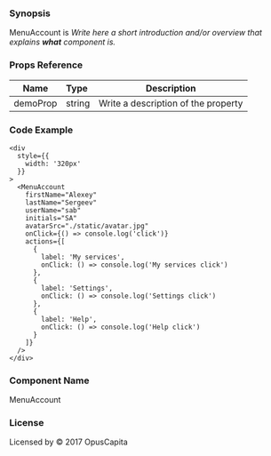 ### Synopsis

MenuAccount is 
*Write here a short introduction and/or overview that explains **what** component is.*

### Props Reference

| Name                           | Type                    | Description                                                 |
| ------------------------------ | :---------------------- | ----------------------------------------------------------- |
| demoProp                       | string                  | Write a description of the property                         |

### Code Example

```
<div
  style={{
    width: '320px'
  }}
>
  <MenuAccount
    firstName="Alexey"
    lastName="Sergeev"
    userName="sab"
    initials="SA"
    avatarSrc="./static/avatar.jpg"
    onClick={() => console.log('click')}
    actions={[
      {
        label: 'My services',
        onClick: () => console.log('My services click')
      },
      {
        label: 'Settings',
        onClick: () => console.log('Settings click')
      },
      {
        label: 'Help',
        onClick: () => console.log('Help click')
      }
    ]}
  />
</div>
```

### Component Name

MenuAccount

### License

Licensed by © 2017 OpusCapita

